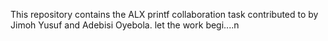 This repository contains the ALX printf collaboration task contributed to by Jimoh Yusuf and Adebisi Oyebola.
let the work begi....n
